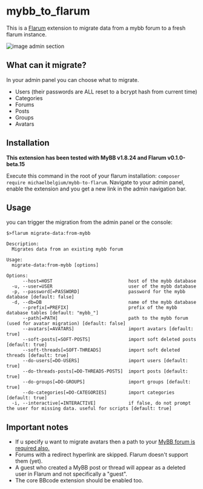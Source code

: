 # mybb_to_flarum

This is a [Flarum](https://flarum.org/) extension to migrate data from a mybb forum to a fresh flarum instance.

![image admin section](http://puu.sh/CrA3x.png)

## What can it migrate?

In your admin panel you can choose what to migrate.

* Users (their passwords are ALL reset to a bcrypt hash from current time)
* Categories
* Forums
* Posts
* Groups
* Avatars

## Installation

**This extension has been tested with MyBB v1.8.24 and Flarum v0.1.0-beta.15**

Execute this command in the root of your flarum installation: `composer require michaelbelgium/mybb-to-flarum`. Navigate to your admin panel, enable the extension and you get a new link in the admin navigation bar.

## Usage
you can trigger the migration from the admin panel or the console:

```
$>flarum migrate-data:from-mybb

Description:
  Migrates data from an existing mybb forum

Usage:
  migrate-data:from-mybb [options]

Options:
      --host=HOST                            host of the mybb database
  -u, --user=USER                            user of the mybb database
  -p, --password[=PASSWORD]                  password for the mybb database [default: false]
  -d, --db=DB                                name of the mybb database
      --prefix[=PREFIX]                      prefix of the mybb database tables [default: "mybb_"]
      --path[=PATH]                          path to the mybb forum (used for avatar migration) [default: false]
      --avatars[=AVATARS]                    import avatars [default: true]
      --soft-posts[=SOFT-POSTS]              import soft deleted posts [default: true]
      --soft-threads[=SOFT-THREADS]          import soft deleted threads [default: true]
      --do-users[=DO-USERS]                  import users [default: true]
      --do-threads-posts[=DO-THREADS-POSTS]  import posts [default: true]
      --do-groups[=DO-GROUPS]                import groups [default: true]
      --do-categories[=DO-CATEGORIES]        import categories [default: true]
  -i, --interactive[=INTERACTIVE]            if false, do not prompt the user for missing data. useful for scripts [default: true]
```

## Important notes
* If u specify u want to migrate avatars then a path to your <u>MyBB forum is required also.</u>
* Forums with a redirect hyperlink are skipped. Flarum doesn't support them (yet).
* A guest who created a MyBB post or thread will appear as a deleted user in Flarum and not specifically a "guest".
* The core BBcode extension should be enabled too.